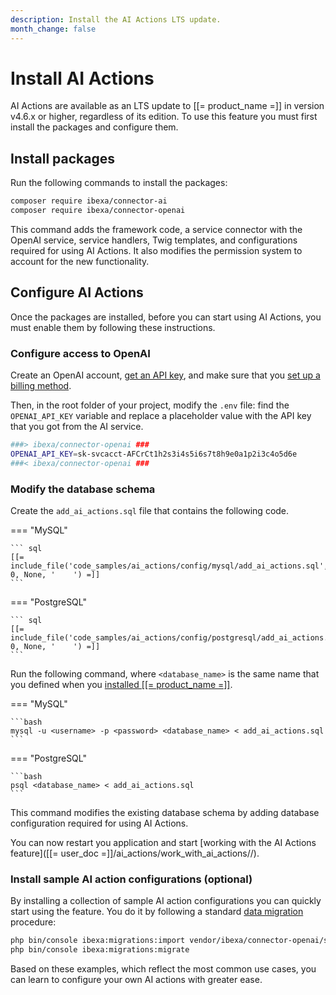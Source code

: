 ```yaml
---
description: Install the AI Actions LTS update.
month_change: false
---
```


# Install AI Actions

AI Actions are available as an LTS update to [[= product_name =]] in version v4.6.x or higher, regardless of its edition.
To use this feature you must first install the packages and configure them.

## Install packages

Run the following commands to install the packages:

``` bash
composer require ibexa/connector-ai
composer require ibexa/connector-openai
```

This command adds the framework code, a service connector with the OpenAI service, service handlers, Twig templates, and configurations required for using AI Actions.
It also modifies the permission system to account for the new functionality.

## Configure AI Actions

Once the packages are installed, before you can start using AI Actions, you must enable them by following these instructions.

### Configure access to OpenAI

Create an OpenAI account, [get an API key](https://help.openai.com/en/articles/4936850-where-do-i-find-my-openai-api-key), and make sure that you [set up a billing method](https://help.openai.com/en/articles/9038407-how-can-i-set-up-billing-for-my-account).

Then, in the root folder of your project, modify the `.env` file: find the `OPENAI_API_KEY` variable and replace a placeholder value with the API key that you got from the AI service.

```bash
###> ibexa/connector-openai ###
OPENAI_API_KEY=sk-svcacct-AFCrCt1h2s3i4s5i6s7t8h9e0a1p2i3c4o5d6e
###< ibexa/connector-openai ###
```

### Modify the database schema

Create the `add_ai_actions.sql` file that contains the following code.

=== "MySQL"

    ``` sql
    [[= include_file('code_samples/ai_actions/config/mysql/add_ai_actions.sql', 0, None, '    ') =]]
    ```

=== "PostgreSQL"

    ``` sql
    [[= include_file('code_samples/ai_actions/config/postgresql/add_ai_actions.sql', 0, None, '    ') =]]
    ```

Run the following command, where `<database_name>` is the same name that you defined when you [installed [[= product_name =]]](../getting_started/install_ibexa_dxp.md#change-installation-parameters).

=== "MySQL"

    ```bash
    mysql -u <username> -p <password> <database_name> < add_ai_actions.sql
    ```

=== "PostgreSQL"

    ```bash
    psql <database_name> < add_ai_actions.sql
    ```

This command modifies the existing database schema by adding database configuration required for using AI Actions.

You can now restart you application and start [working with the AI Actions feature]([[= user_doc =]]/ai_actions/work_with_ai_actions//).

### Install sample AI action configurations (optional)

By installing a collection of sample AI action configurations you can quickly start using the feature.
You do it by following a standard [data migration](importing_data.md) procedure:

```bash
php bin/console ibexa:migrations:import vendor/ibexa/connector-openai/src/bundle/Resources/migrations/action_configurations.yaml
php bin/console ibexa:migrations:migrate
```

Based on these examples, which reflect the most common use cases, you can learn to configure your own AI actions with greater ease.
